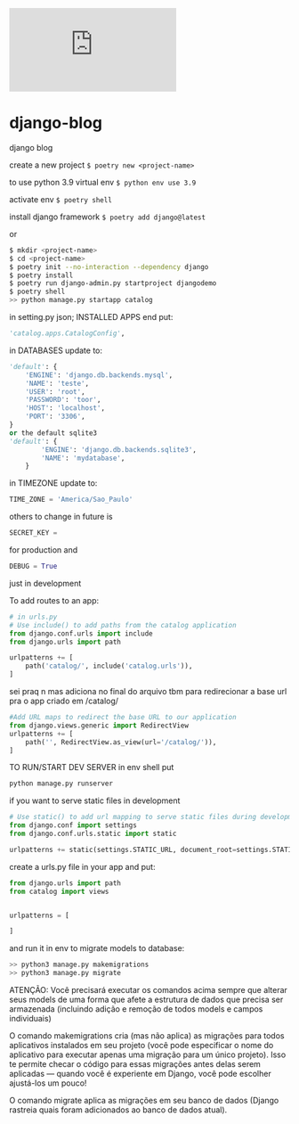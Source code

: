 ![Z(i,j)=X(i,k) * Y(k, j); k=1 to n](http://www.sciweavers.org/tex2img.php?eq=Z_i_j%3D%5Csum_%7Bi%3D1%7D%5E%7B10%7D%20X_i_k%20%2A%20Y_k_j&bc=White&fc=Black&im=jpg&fs=12&ff=arev&edit=)

# django-blog
django blog

create a new project
`$ poetry new <project-name>`

to use python 3.9 virtual env
`$ python env use 3.9`

activate env
`$ poetry shell`

install django framework
`$ poetry add django@latest`


or

```bash
$ mkdir <project-name>
$ cd <project-name>
$ poetry init --no-interaction --dependency django
$ poetry install
$ poetry run django-admin.py startproject djangodemo
$ poetry shell
>> python manage.py startapp catalog
```
in setting.py json; INSTALLED APPS end put:
```python
'catalog.apps.CatalogConfig', 
```
in DATABASES update to:
```python
'default': {
    'ENGINE': 'django.db.backends.mysql',
    'NAME': 'teste',
    'USER': 'root',
    'PASSWORD': 'toor',
    'HOST': 'localhost',
    'PORT': '3306',
}
or the default sqlite3
'default': {
        'ENGINE': 'django.db.backends.sqlite3',
        'NAME': 'mydatabase',
    }
```
in TIMEZONE update to:
```python
TIME_ZONE = 'America/Sao_Paulo'
```
others to change in future is
```python
SECRET_KEY =
```
for production
and 
```python
DEBUG = True 
```
just in development

To add routes to an app:
```python
# in urls.py
# Use include() to add paths from the catalog application
from django.conf.urls import include
from django.urls import path

urlpatterns += [
    path('catalog/', include('catalog.urls')),
]
```

sei praq n mas adiciona no final do arquivo tbm
para redirecionar a base url pra o app criado em /catalog/
```python
#Add URL maps to redirect the base URL to our application
from django.views.generic import RedirectView
urlpatterns += [
    path('', RedirectView.as_view(url='/catalog/')),
]
```

TO RUN/START DEV SERVER
in env shell put
```bash
python manage.py runserver
```

if you want to serve static files in development
```python
# Use static() to add url mapping to serve static files during development (only)
from django.conf import settings
from django.conf.urls.static import static

urlpatterns += static(settings.STATIC_URL, document_root=settings.STATIC_ROOT)
```

create a urls.py file in your app and put:
```python
from django.urls import path
from catalog import views


urlpatterns = [

]
```
and run it in env to migrate models to database:
```bash
>> python3 manage.py makemigrations
>> python3 manage.py migrate
```
ATENÇÃO: Você precisará executar os comandos acima sempre que alterar seus models de uma forma que afete a estrutura de dados que precisa ser armazenada (incluindo adição e remoção de todos models e campos individuais)

O comando makemigrations cria (mas não aplica) as migrações para todos aplicativos instalados em seu projeto (você pode especificar o nome do aplicativo para executar apenas uma migração para um único projeto). Isso te permite checar o código para essas migrações antes delas serem aplicadas — quando você é experiente em Django, você pode escolher ajustá-los um pouco!

O comando migrate aplica as migrações em seu banco de dados (Django rastreia quais foram adicionados ao banco de dados atual).


